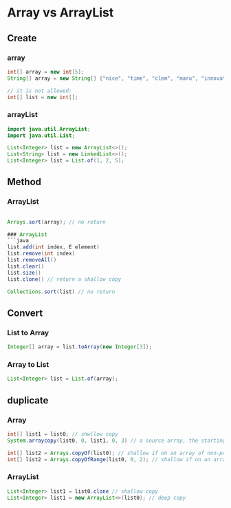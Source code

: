 # Array vs ArrayList

## Create
### array
```java
int[] array = new int[5];
String[] array = new String[] {"nice", "time", "clem", "maru", "innovation"};

// it is not allowed:
int[] list = new int[];
```
### arrayList
```java
import java.util.ArrayList;
import java.util.List;

List<Integer> list = new ArrayList<>();
List<String> list = new LinkedList<>();
List<Integer> list = List.of(1, 2, 5);
```


## Method
### ArrayList
```java

Arrays.sort(array); // no return

### ArrayList
```java
list.add(int index, E element)
list.remove(int index)
list.removeAll()
list.clear()
list.size()
list.clone() // return a shallow copy

Collections.sort(list) // no return
```
## Convert
### List to Array
```java
Integer[] array = list.toArray(new Integer[3]);
```
### Array to List
```java
List<Integer> list = List.of(array);
```
## duplicate
### Array
```java
int[] list1 = list0; // shwllow copy
System.arraycopy(list0, 0, list1, 0, 3) // a source array, the starting position to copy from source array, a destination array, the starting position in the destination array, and the number of elements to be copied

int[] list2 = Arrays.copyOf(list0); // shallow if on an array of non-primitive object types.
int[] list2 = Arrays.copyOfRange(list0, 0, 2); // shallow if on an array of non-primitive object types.
```
### ArrayList
```java
List<Integer> list1 = list0.clone // shallow copy 
List<Integer> list1 = new ArrayList<>(list0); // deep copy
```

